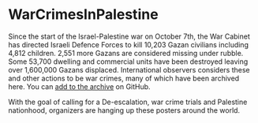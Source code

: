 # WarCrimesInPalestine

Since the start of the Israel-Palestine war on October 7th, the War Cabinet has directed Israeli Defence Forces to kill 10,203 Gazan civilians including 4,812 children. 2,551 more Gazans are considered missing under rubble. Some 53,700 dwelling and commercial units have been destroyed leaving over 1,600,000 Gazans displaced. International observers considers these and other actions to be war crimes, many of which have been archived here. You can [add to the archive](https://github.com/warcrimesinpalestine/warcrimesinpalestine.github.io/issues/new/choose) on GitHub.

With the goal of calling for a De-escalation, war crime trials and Palestine nationhood, organizers are hanging up these posters around the world.
